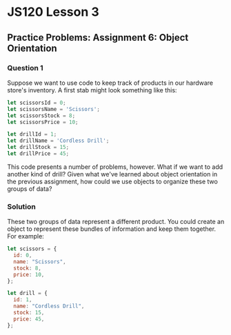 # JS120 Lesson 3

## Practice Problems: Assignment 6: Object Orientation

### Question 1

Suppose we want to use code to keep track of products in our hardware store's
inventory. A first stab might look something like this:

```js
let scissorsId = 0;
let scissorsName = 'Scissors';
let scissorsStock = 8;
let scissorsPrice = 10;

let drillId = 1;
let drillName = 'Cordless Drill';
let drillStock = 15;
let drillPrice = 45;
```

This code presents a number of problems, however. What if we want to add another
kind of drill? Given what we've learned about object orientation in the previous
assignment, how could we use objects to organize these two groups of data?

### Solution

These two groups of data represent a different product. You could create an
object to represent these bundles of information and keep them together. For
example:

```js
let scissors = {
  id: 0,
  name: "Scissors",
  stock: 8,
  price: 10,
};

let drill = {
  id: 1,
  name: "Cordless Drill",
  stock: 15,
  price: 45,
};
```
